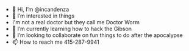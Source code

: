 - 👋 Hi, I’m @incandenza
- 👀 I’m interested in things
- I'm not a real doctor but they call me Doctor Worm
- 🌱 I’m currently learning how to hack the Gibson
- 💞️ I’m looking to collaborate on fun things to do after the apocalypse
- 📫 How to reach me 415-287-9941

<!---
incandenza/incandenza is a ✨ special ✨ repository because its `README.md` (this file) appears on your GitHub profile.
You can click the Preview link to take a look at your changes.
--->
